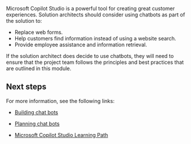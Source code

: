 Microsoft Copilot Studio is a powerful tool for creating great customer experiences. Solution architects should consider using chatbots as part of the solution to:

- Replace web forms.
- Help customers find information instead of using a website search.
- Provide employee assistance and information retrieval.

If the solution architect does decide to use chatbots, they will need to ensure that the project team follows the principles and best practices that are outlined in this module.

## Next steps

For more information, see the following links:

- [Building chat bots](https://community.powerbi.com/t5/MBAS-Gallery-2020/Best-practices-for-building-an-intelligent-bot-with-Power/td-p/1100291/?azure-portal=true)
- [Planning chat bots](https://powervirtualagents.microsoft.com/blog/best-practices-when-planning-to-use-chat-bots/?azure-portal=true)

- [Microsoft Copilot Studio Learning Path](/training/paths/work-power-virtual-agents/?azure-portal=true)
